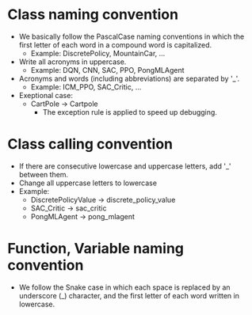# Class naming convention
- We basically follow the PascalCase naming conventions in which the first letter of each word in a compound word is capitalized. 
    - Example: DiscretePolicy, MountainCar, ...
- Write all acronyms in uppercase.
    - Example: DQN, CNN, SAC, PPO, PongMLAgent
- Acronyms and words (including abbreviations) are separated by '_'.
    - Example: ICM_PPO, SAC_Critic, ...
- Exeptional case:
    - CartPole -> Cartpole
        - The exception rule is applied to speed up debugging.

# Class calling convention
- If there are consecutive lowercase and uppercase letters, add '_' between them.
- Change all uppercase letters to lowercase 
- Example: 
    - DiscretePolicyValue -> discrete_policy_value
    - SAC_Critic -> sac_critic
    - PongMLAgent -> pong_mlagent

# Function, Variable naming convention
- We follow the Snake case in which each space is replaced by an underscore (_) character, and the first letter of each word written in lowercase.